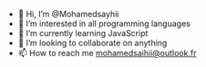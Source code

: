 - 👋 Hi, I’m @Mohamedsayhii
- 👀 I’m interested in all programming languages 
- 🌱 I’m currently learning JavaScript
- 💞️ I’m looking to collaborate on anything
- 📫 How to reach me mohamedsaihii@outlook.fr

<!---
Mohamedsayhii/Mohamedsayhii is a ✨ special ✨ repository because its `README.md` (this file) appears on your GitHub profile.
You can click the Preview link to take a look at your changes.
--->

